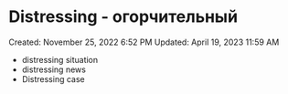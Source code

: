 # Distressing - огорчительный

Created: November 25, 2022 6:52 PM
Updated: April 19, 2023 11:59 AM

- distressing situation
- distressing news
- Distressing case